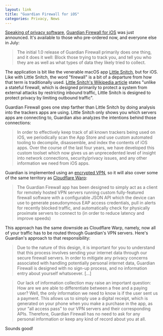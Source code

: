 ```yaml
---
layout: link
title: "Guardian Firewall for iOS"
categories: Privacy, News
---
```


[Speaking of privacy software](https://blog.robenkleene.com/2019/06/24/on-cloudflare-warp-privacy/), [Guardian Firewall for iOS](https://guardianapp.com/blog/2019/06/introducing-guardian-firewall-for-ios/) was just announced. It's available to those who pre-ordered now, and everyone else in July:

> The initial 1.0 release of Guardian Firewall primarily does one thing, and it does it well: Block those trying to track you, and tell you who they are as well as what types of data they likely tried to collect.

The application is bit like the venerable macOS app [Little Snitch](https://www.obdev.at/products/littlesnitch/index.html), but for iOS. Like with Little Snitch, the word "firewall" is a bit of a departure from how that term is traditionally used. [Little Snitch's Wikipedia article](https://en.wikipedia.org/wiki/Little_Snitch) states "unlike a stateful firewall, which is designed primarily to protect a system from external attacks by restricting inbound traffic, Little Snitch is designed to protect privacy by limiting outbound traffic".

Guardian Firewall goes one step farther than Little Snitch by doing analysis into the trackers apps are using. Little Snitch only shows you which servers apps are connecting to, Guardian also analyzes the intentions behind those connections:

> In order to effectively keep track of all known trackers being used on iOS, we periodically scan the App Store and use custom automated tooling to decompile, disassemble, and index the contents of iOS apps. Over the course of the last four years, we have developed this custom toolset which now gives us an unprecedented level of insight into network connections, security/privacy issues, and any other information we need from iOS apps.

Guardian is implemented using an [encrypted VPN](https://twitter.com/guardianiosapp/status/1143168911732383746), so it will also cover some of the same territory as [Cloudflare Warp](/2019/06/24/on-cloudflare-warp-privacy/):

> The Guardian Firewall app has been designed to simply act as a client for remotely hosted VPN servers running custom fully-featured firewall software with a configurable JSON API which the device can use to generate pseudonymous EAP access credentials, pull in alerts for recently blocked traffic, and automatically check for physically proximate servers to connect to (in order to reduce latency and improve speeds)

This approach has the same downside as Cloudflare Warp, namely, now all of your traffic has to be routed through Guardian's VPN servers. Here's Guardian's approach to that responsibility:

> Due to the nature of this design, it is important for you to understand that this process involves sending your internet data through our secure firewall servers. In order to mitigate any privacy concerns associated with handling potentially personal internet data, Guardian Firewall is designed with no sign-up process, and no information entry about yourself whatsoever. [...]

> Our lack of information collection may raise an important question: How are we are able to differentiate between a free and a paying user? Well, the only information we need to know is if the user sent us a payment. This allows us to simply use a digital receipt, which is generated on your phone when you make a purchase in the app, as your “all access pass” to our VPN servers and their corresponding APIs. Therefore, Guardian Firewall has no need to ask for any personal information or keep any kind of record about you at all.

Sounds good!
